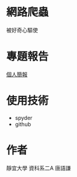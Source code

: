 

# 網路爬蟲
被好奇心驅使

# 專題報告

[個人簡報](https://autumn903.github.io/pro-mo/index.html)

# 使用技術
 * spyder
 * github
# 作者
 靜宜大學 資科系二A 唐語謙


